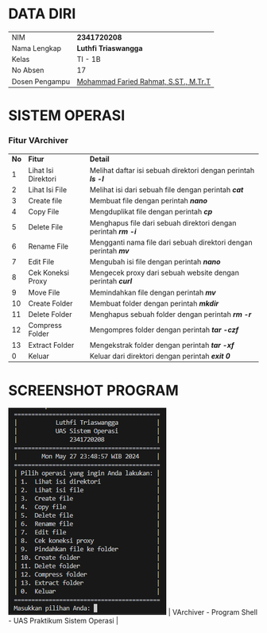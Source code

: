 # DATA DIRI

|  |  |
|--|--|
| NIM | **2341720208** |
| Nama Lengkap | **Luthfi Triaswangga** |
| Kelas | TI - 1B |
| No Absen | 17 |
| Dosen Pengampu | [Mohammad Faried Rahmat, S.ST., M.Tr.T](https://github.com/mrhmt80) |    

# SISTEM OPERASI
### Fitur VArchiver
|  |  |  |
|--|--|--|
|**No**| **Fitur** | **Detail** |
| 1 | Lihat Isi Direktori | Melihat daftar isi sebuah direktori dengan perintah ***ls -l*** |
| 2 | Lihat Isi File | Melihat isi dari sebuah file dengan perintah ***cat*** |
| 3 | Create file | Membuat file dengan perintah  ***nano*** |
| 4 | Copy File | Mengduplikat file dengan perintah ***cp*** |
| 5 | Delete File | Menghapus file dari sebuah direktori dengan perintah ***rm -i*** |
| 6 | Rename File | Mengganti nama file dari sebuah direktori dengan perintah ***mv*** |
| 7 | Edit File | Mengubah isi file dengan perintah ***nano*** |
| 8 | Cek Koneksi Proxy | Mengecek proxy dari sebuah website dengan perintah ***curl*** |
| 9 | Move File | Memindahkan file dengan perintah ***mv*** |
| 10 | Create Folder | Membuat folder dengan perintah ***mkdir*** |
| 11 | Delete Folder | Menghapus sebuah folder dengan perintah ***rm -r***|
| 12 | Compress Folder | Mengompres folder dengan perintah ***tar -czf*** |
| 13 | Extract Folder | Mengekstrak folder dengan perintah ***tar -xf*** |
| 0 | Keluar | Keluar dari direktori dengan perintah ***exit 0*** |
# SCREENSHOT PROGRAM
![alt text](image.png)
| VArchiver - Program Shell - UAS Praktikum Sistem Operasi |